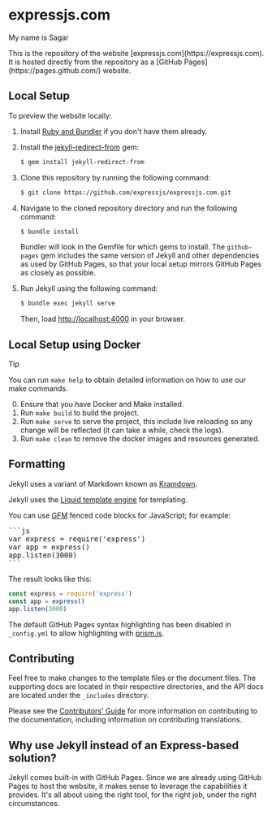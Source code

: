 # expressjs.com
<p>My name is Sagar</p>
This is the repository of the website [expressjs.com](https://expressjs.com). It is hosted directly from the repository as a [GitHub Pages](https://pages.github.com/) website.

## Local Setup

To preview the website locally:

1. Install [Ruby and Bundler](https://help.github.com/articles/setting-up-your-pages-site-locally-with-jekyll/) if you don't have them already.

1. Install the [jekyll-redirect-from](https://github.com/jekyll/jekyll-redirect-from) gem:

   ```sh
   $ gem install jekyll-redirect-from
   ```
   
1. Clone this repository by running the following command:
   ```sh
   $ git clone https://github.com/expressjs/expressjs.com.git
   ```

1. Navigate to the cloned repository directory and run the following command:

   ```sh
   $ bundle install
   ```

   Bundler will look in the Gemfile for which gems to install. The `github-pages` gem includes the same version of Jekyll and other dependencies as used by GitHub Pages, so that your local setup mirrors GitHub Pages as closely as possible.

1. Run Jekyll using the following command:

   ```sh
   $ bundle exec jekyll serve
   ```

   Then, load <http://localhost:4000> in your browser.

## Local Setup using Docker

>[!TIP]
> You can run `make help` to obtain detailed information on how to use our make commands.

0. Ensure that you have Docker and Make installed.
1. Run `make build` to build the project.
2. Run `make serve` to serve the project, this include live reloading so any change will be reflected (it can take a while, check the logs).
3. Run `make clean` to remove the docker images and resources generated.

## Formatting

Jekyll uses a variant of Markdown known as [Kramdown](https://kramdown.gettalong.org/quickref.html).

Jekyll uses the [Liquid template engine](http://liquidmarkup.org/) for templating.

You can use [GFM](https://kramdown.gettalong.org/parser/gfm.html) fenced code blocks for JavaScript; for example:

<pre>
```js
var express = require('express')
var app = express()
app.listen(3000)
```
</pre>

The result looks like this:

```js
const express = require('express')
const app = express()
app.listen(3000)
```

The default GitHub Pages syntax highlighting has been disabled in `_config.yml` to allow highlighting with [prism.js](https://prismjs.com/).

## Contributing

Feel free to make changes to the template files or the document files. The supporting docs are located in their respective directories, and the API docs are located under the `_includes` directory.

Please see the [Contributors' Guide](CONTRIBUTING.md) for more information on contributing to the documentation, including information on contributing translations.

## Why use Jekyll instead of an Express-based solution?

Jekyll comes built-in with GitHub Pages. Since we are already using GitHub Pages to host the website, it makes sense to leverage the capabilities it provides. It's all about using the right tool, for the right job, under the right circumstances.
